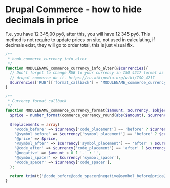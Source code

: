 # Drupal Commerce - how to hide decimals in price

F.e. you have 12 345,00 руб, after this, you will have 12 345 руб. This method is not require to update prices on site, not used in calculating, if decimals exist, they will go to order total, this is just visual fix.

~~~php
/**
 * hook_commerce_currency_info_alter
 */
function MODULENAME_commerce_currency_info_alter(&$currencies){
  // Don't forget to change RUB to your currency in ISO 4217 format as 
  // drupal commerce do it. https://ru.wikipedia.org/wiki/ISO_4217
  $currencies['RUB']['format_callback'] = 'MODULENAME_commerce_currency_format';
}

/**
 * Currency format callback
 */
function MODULENAME_commerce_currency_format($amount, $currency, $object = NULL, $convert = TRUE) {
  $price = number_format(commerce_currency_round(abs($amount), $currency), 0, $currency['decimal_separator'], $currency['thousands_separator']);
  
  $replacements = array(
    '@code_before' => $currency['code_placement'] == 'before' ? $currency['code'] : '',
    '@symbol_before' => $currency['symbol_placement'] == 'before' ? $currency['symbol'] : '',
    '@price' => $price,
    '@symbol_after' => $currency['symbol_placement'] == 'after' ? $currency['symbol'] : '',
    '@code_after' => $currency['code_placement'] == 'after' ? $currency['code'] : '',
    '@negative' => $amount < 0 ? '-' : '',
    '@symbol_spacer' => $currency['symbol_spacer'],
    '@code_spacer' => $currency['code_spacer'],
  );

  return trim(t('@code_before@code_spacer@negative@symbol_before@price@symbol_spacer@symbol_after@code_spacer@code_after', $replacements));
}
~~~
